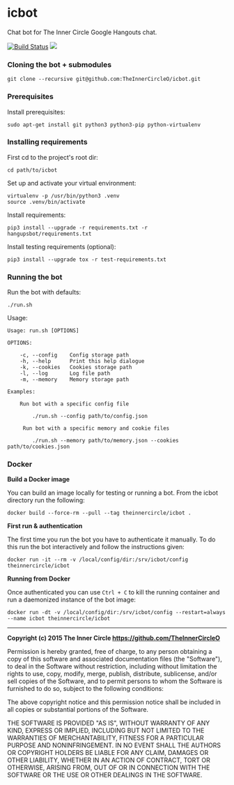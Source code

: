 icbot
=====

Chat bot for The Inner Circle Google Hangouts chat.

[![Build Status](https://travis-ci.org/TheInnerCircleO/icbot.svg?branch=master)](https://travis-ci.org/TheInnerCircleO/icbot)
[![](https://badge.imagelayers.io/theinnercircle/icbot:latest.svg)](https://imagelayers.io/?images=theinnercircle/icbot:latest 'Get your own badge on imagelayers.io')

### Cloning the bot + submodules

    git clone --recursive git@github.com:TheInnerCircleO/icbot.git


### Prerequisites

Install prerequisites:

    sudo apt-get install git python3 python3-pip python-virtualenv


### Installing requirements

First cd to the project's root dir:

    cd path/to/icbot


Set up and activate your virtual environment:

    virtualenv -p /usr/bin/python3 .venv
    source .venv/bin/activate


Install requirements:

    pip3 install --upgrade -r requirements.txt -r hangupsbot/requirements.txt


Install testing requirements (optional):

    pip3 install --upgrade tox -r test-requirements.txt


### Running the bot

Run the bot with defaults:

    ./run.sh

Usage:

    Usage: run.sh [OPTIONS]

    OPTIONS:

        -c, --config    Config storage path
        -h, --help      Print this help dialogue
        -k, --cookies   Cookies storage path
        -l, --log       Log file path
        -m, --memory    Memory storage path

    Examples:

        Run bot with a specific config file

            ./run.sh --config path/to/config.json

         Run bot with a specific memory and cookie files

            ./run.sh --memory path/to/memory.json --cookies path/to/cookies.json


### Docker

**Build a Docker image**

You can build an image locally for testing or running a bot. From the icbot
directory run the following:

    docker build --force-rm --pull --tag theinnercircle/icbot .

**First run & authentication**

The first time you run the bot you have to authenticate it manually.  To do
this run the bot interactively and follow the instructions given:

    docker run -it --rm -v /local/config/dir:/srv/icbot/config theinnercircle/icbot

**Running from Docker**

Once authenticated you can use `Ctrl + C` to kill the running container and run
a daemonized instance of the bot image:

    docker run -dt -v /local/config/dir:/srv/icbot/config --restart=always --name icbot theinnercircle/icbot

-----

**Copyright (c) 2015 The Inner Circle <https://github.com/TheInnerCircleO>**

Permission is hereby granted, free of charge, to any person obtaining a copy
of this software and associated documentation files (the "Software"), to deal
in the Software without restriction, including without limitation the rights
to use, copy, modify, merge, publish, distribute, sublicense, and/or sell
copies of the Software, and to permit persons to whom the Software is
furnished to do so, subject to the following conditions:

The above copyright notice and this permission notice shall be included in
all copies or substantial portions of the Software.

THE SOFTWARE IS PROVIDED "AS IS", WITHOUT WARRANTY OF ANY KIND, EXPRESS OR
IMPLIED, INCLUDING BUT NOT LIMITED TO THE WARRANTIES OF MERCHANTABILITY,
FITNESS FOR A PARTICULAR PURPOSE AND NONINFRINGEMENT. IN NO EVENT SHALL THE
AUTHORS OR COPYRIGHT HOLDERS BE LIABLE FOR ANY CLAIM, DAMAGES OR OTHER
LIABILITY, WHETHER IN AN ACTION OF CONTRACT, TORT OR OTHERWISE, ARISING FROM,
OUT OF OR IN CONNECTION WITH THE SOFTWARE OR THE USE OR OTHER DEALINGS IN
THE SOFTWARE.
